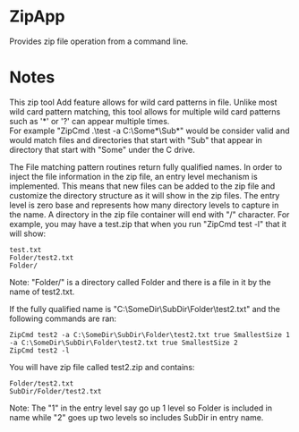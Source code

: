 # ZipApp
Provides zip file operation from a command line.   


# Notes

This zip tool Add feature allows for wild card patterns in file.   Unlike most wild card pattern matching, this tool allows for multiple wild card patterns such as '\*' or '?' can appear multiple times.  
For example "ZipCmd .\test -a C:\Some\*\Sub\*" would be consider valid and would match files and directories that start with "Sub" that appear in directory that start with "Some" under the C drive. 

The File matching pattern routines return fully qualified names. In order to inject the file information in the zip file, an entry level mechanism is implemented.  This means that new files can be added
to the zip file and customize the directory structure as it will show in the zip files.  The entry level is zero base and represents how many directory levels to capture in the name.  A directory in the 
zip file container will end with "/" character.   For example, you may have a test.zip that when you run
"ZipCmd test -l" that it will show:

```
test.txt 
Folder/test2.txt
Folder/
```

Note: "Folder/" is a directory called Folder and there is a file in it by the name of test2.txt.

If the fully qualified name is "C:\SomeDir\SubDir\Folder\test2.txt" and the following commands are ran:

```
ZipCmd test2 -a C:\SomeDir\SubDir\Folder\test2.txt true SmallestSize 1 -a C:\SomeDir\SubDir\Folder\test2.txt true SmallestSize 2
ZipCmd test2 -l
```


You will have zip file called test2.zip and contains:

```
Folder/test2.txt
SubDir/Folder/test2.txt
```

Note: The "1" in the entry level say go up 1 level so Folder is included in name while "2" goes up two levels so includes SubDir in entry name.

